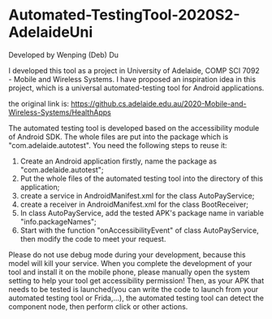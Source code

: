 # Automated-TestingTool-2020S2-AdelaideUni

Developed by Wenping (Deb) Du

I developed this tool as a project in University of Adelaide, COMP SCI 7092 - Mobile and Wireless Systems. I have proposed an inspiration idea in this project, which is a universal automated-testing tool for Android applications.

the original link is:
https://github.cs.adelaide.edu.au/2020-Mobile-and-Wireless-Systems/HealthApps

The automated testing tool is developed based on the accessibility module of Android SDK.
The whole files are put into the package which is "com.adelaide.autotest".
You need the following steps to reuse it:
1. Create an Android application firstly, name the package as "com.adelaide.autotest";
2. Put the whole files of the automated testing tool into the directory of this application;
3. create a service in AndroidManifest.xml for the class AutoPayService;
4. create a receiver in AndroidManifest.xml for the class BootReceiver;
5. In class AutoPayService, add the tested APK's package name in variable "info.packageNames";
6. Start with the function "onAccessibilityEvent" of class AutoPayService, then modify the code to meet your request.

Please do not use debug mode during your development, because this model will kill your service.
When you complete the development of your tool and install it on the mobile phone, please manually open the system setting to help your tool get accessibility permission!
Then, as your APK that needs to be tested is launched(you can write the code to launch from your automated testing tool or Frida,...), the automated testing tool can detect the component node, then perform click or other actions.
